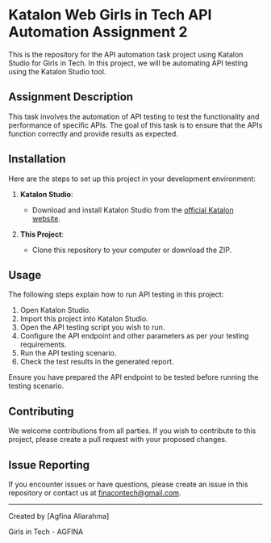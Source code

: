 # Katalon Web  Girls in Tech API Automation Assignment 2

This is the repository for the API automation task project using Katalon Studio for Girls in Tech. In this project, we will be automating API testing using the Katalon Studio tool.

## Assignment Description

This task involves the automation of API testing to test the functionality and performance of specific APIs. The goal of this task is to ensure that the APIs function correctly and provide results as expected.

## Installation

Here are the steps to set up this project in your development environment:

1. **Katalon Studio**:
   - Download and install Katalon Studio from the [official Katalon website](https://www.katalon.com/download/).

2. **This Project**:
   - Clone this repository to your computer or download the ZIP.

## Usage

The following steps explain how to run API testing in this project:

1. Open Katalon Studio.
2. Import this project into Katalon Studio.
3. Open the API testing script you wish to run.
4. Configure the API endpoint and other parameters as per your testing requirements.
5. Run the API testing scenario.
6. Check the test results in the generated report.

Ensure you have prepared the API endpoint to be tested before running the testing scenario.

## Contributing

We welcome contributions from all parties. If you wish to contribute to this project, please create a pull request with your proposed changes.

## Issue Reporting

If you encounter issues or have questions, please create an issue in this repository or contact us at finacontech@gmail.com.

---
Created by [Agfina Aliarahma]

Girls in Tech - AGFINA
